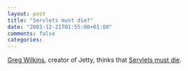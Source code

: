 ```yaml
---
layout: post
title: "Servlets must die?"
date: "2003-12-21T01:55:00+01:00"
comments: false
categories: 
---
```


<p><a href="http://www.mortbay.com/MB/log/gregw">Greg Wilkins</a>, creator of Jetty, thinks that <a href="http://www.mortbay.com/MB/log/gregw/?permalink=servletsMustDieSlowly.html">Servlets must die</a>.</p>


